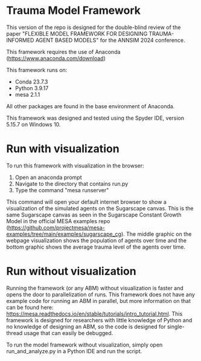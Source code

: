 # Trauma Model Framework

This version of the repo is designed for the double-blind review of the paper "FLEXIBLE MODEL FRAMEWORK FOR DESIGNING TRAUMA-INFORMED AGENT BASED MODELS" for the ANNSIM 2024 conference.

This framework requires the use of Anaconda (https://www.anaconda.com/download)

This framework runs on:
- Conda 23.7.3
- Python 3.9.17
- mesa 2.1.1
  
All other packages are found in the base environment of Anaconda.

This framework was designed and tested using the Spyder IDE, version 5.15.7 on Windows 10.

# Run with visualization
To run this framework with visualization in the browser:
1. Open an anaconda prompt
2. Navigate to the directory that contains run.py
3. Type the command "mesa runserver"

This command will open your default internet browser to show a visualization of the simulated agents on the Sugarscape canvas. This is the same Sugarscape canvas as seen in the Sugarscape Constant Growth Model in the official MESA examples repo (https://github.com/projectmesa/mesa-examples/tree/main/examples/sugarscape_cg). The middle graphic on the webpage visualization shows the population of agents over time and the bottom graphic shows the average trauma level of the agents over time.

# Run without visualization
Running the framework (or any ABM) without visualization is faster and opens the door to parallelization of runs. This framework does not have any example code for running an ABM in parallel, but more information on that can be found here: https://mesa.readthedocs.io/en/stable/tutorials/intro_tutorial.html. This framework is designed for researchers with little knowledge of Python and no knowledge of designing an ABM, so the code is designed for single-thread usage that can easily be debugged.

To run the model framework without visualization, simply open run_and_analyze.py in a Python IDE and run the script.
